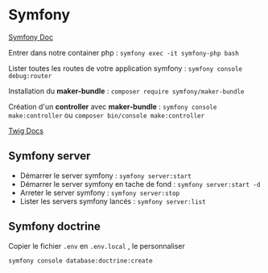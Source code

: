 # Symfony

[Symfony Doc](https://symfony.com/doc/current/index.html)

Entrer dans notre container php : `symfony exec -it symfony-php bash`

Lister toutes les routes de votre application symfony : `symfony console debug:router`

Installation du **maker-bundle** : `composer require symfony/maker-bundle`

Création d'un **controller** avec **maker-bundle** : `symfony console make:controller` ou `composer bin/console make:controller`

[Twig Docs](https://twig.symfony.com/)

## Symfony server

- Démarrer le server symfony : `symfony server:start`
- Démarrer le server symfony en tache de fond : `symfony server:start -d`
- Arreter le server symfony : `symfony server:stop`
- Lister les servers symfony lancés : `symfony server:list`

## Symfony doctrine

Copier le fichier `.env` en `.env.local` , le personnaliser

`symfony console database:doctrine:create`